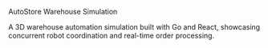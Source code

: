AutoStore Warehouse Simulation

A 3D warehouse automation simulation built with Go and React, showcasing concurrent robot coordination and real-time order processing.